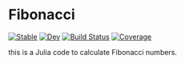 # Fibonacci

[![Stable](https://img.shields.io/badge/docs-stable-blue.svg)](https://robertweinbrenner.github.io/Fibonacci.jl/stable/)
[![Dev](https://img.shields.io/badge/docs-dev-blue.svg)](https://robertweinbrenner.github.io/Fibonacci.jl/dev/)
[![Build Status](https://github.com/robertweinbrenner/Fibonacci.jl/actions/workflows/CI.yml/badge.svg?branch=main)](https://github.com/robertweinbrenner/Fibonacci.jl/actions/workflows/CI.yml?query=branch%3Amain)
[![Coverage](https://codecov.io/gh/robertweinbrenner/Fibonacci.jl/branch/main/graph/badge.svg)](https://codecov.io/gh/robertweinbrenner/Fibonacci.jl)

this is a Julia code to calculate Fibonacci numbers.